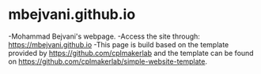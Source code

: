 # mbejvani.github.io
-Mohammad Bejvani's webpage.
-Access the site through: https://mbejvani.github.io
-This page is build based on the template provided by https://github.com/cplmakerlab and the template can be found on https://github.com/cplmakerlab/simple-website-template.

